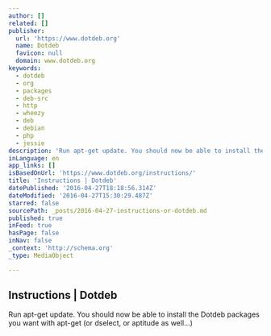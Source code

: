 ```yaml
---
author: []
related: []
publisher:
  url: 'https://www.dotdeb.org'
  name: Dotdeb
  favicon: null
  domain: www.dotdeb.org
keywords:
  - dotdeb
  - org
  - packages
  - deb-src
  - http
  - wheezy
  - deb
  - debian
  - php
  - jessie
description: 'Run apt-get update. You should now be able to install the Dotdeb packages you want with apt-get (or dselect, or aptitude as well...)'
inLanguage: en
app_links: []
isBasedOnUrl: 'https://www.dotdeb.org/instructions/'
title: 'Instructions | Dotdeb'
datePublished: '2016-04-27T18:18:56.314Z'
dateModified: '2016-04-27T15:30:29.487Z'
starred: false
sourcePath: _posts/2016-04-27-instructions-or-dotdeb.md
published: true
inFeed: true
hasPage: false
inNav: false
_context: 'http://schema.org'
_type: MediaObject

---
```

<article style=""><h1>Instructions | Dotdeb</h1><p>Run apt-get update. You should now be able to install the Dotdeb packages you want with apt-get (or dselect, or aptitude as well...)</p></article>